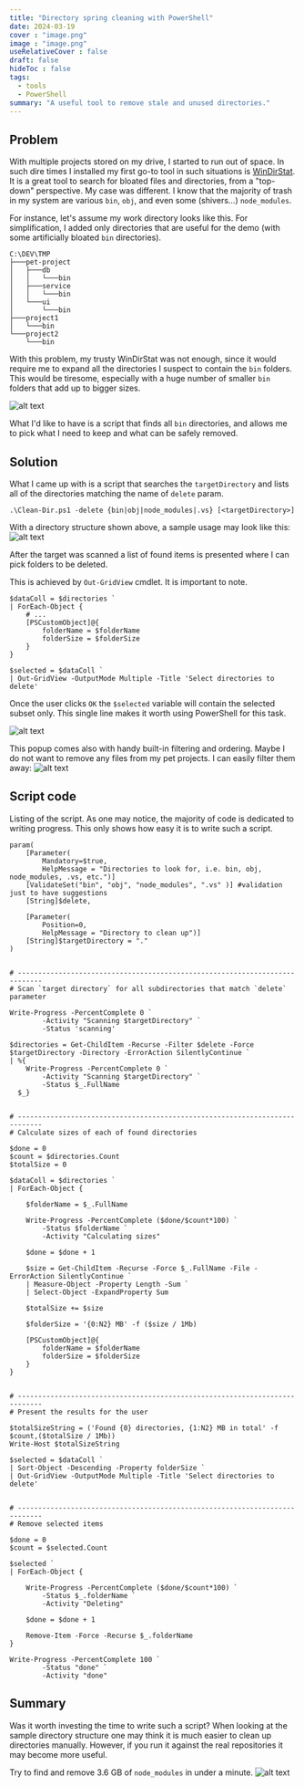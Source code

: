 ```yaml
---
title: "Directory spring cleaning with PowerShell"
date: 2024-03-19
cover : "image.png"
image : "image.png"
useRelativeCover : false
draft: false
hideToc : false
tags:
  - tools
  - PowerShell
summary: "A useful tool to remove stale and unused directories."
---
```


## Problem

With multiple projects stored on my drive, I started to run out of space. In such dire times I installed my first go-to tool in such situations is [WinDirStat](https://windirstat.net/). 
It is a great tool to search for bloated files and directories, from a "top-down" perspective. My case was different. I know that the majority of trash in my system are various `bin`, `obj`, and even some (shivers...) `node_modules`.

For instance, let's assume my work directory looks like this. For simplification, I added only directories that are useful for the demo (with some artificially bloated `bin` directories).

```
C:\DEV\TMP
├───pet-project
│   ├───db
│   │   └───bin
│   ├───service
│   │   └───bin
│   └───ui
│       └───bin
├───project1
│   └───bin
└───project2
    └───bin
```

With this problem, my trusty WinDirStat was not enough, since it would require me to expand all the directories I suspect to contain the `bin` folders. This would be tiresome, especially with a huge number of smaller `bin` folders that add up to bigger sizes.

![alt text](image-1.png)

What I'd like to have is a script that finds all `bin` directories, and allows me to pick what I need to keep and what can be safely removed.

## Solution

What I came up with is a script that searches the `targetDirectory` and lists all of the directories matching the name of `delete` param.

```
.\Clean-Dir.ps1 -delete {bin|obj|node_modules|.vs} [<targetDirectory>]
```

With a directory structure shown above, a sample usage may look like this:
![alt text](image-2.png)

After the target was scanned a list of found items is presented where I can pick folders to be deleted.

This is achieved by `Out-GridView` cmdlet. It is important to note.

```pwsh
$dataColl = $directories `
| ForEach-Object {
    # ...
    [PSCustomObject]@{
        folderName = $folderName
        folderSize = $folderSize
    }
}

$selected = $dataColl `
| Out-GridView -OutputMode Multiple -Title 'Select directories to delete'
```

Once the user clicks `OK` the `$selected` variable will contain the selected subset only. 
This single line makes it worth using PowerShell for this task.

![alt text](image-5.png)

This popup comes also with handy built-in filtering and ordering. Maybe I do not want to remove any files from my pet projects. I can easily filter them away:
![alt text](image-4.png)

## Script code

Listing of the script. As one may notice, the majority of code is dedicated to writing progress. This only shows how easy it is to write such a script.

```pwsh
param(
    [Parameter(
        Mandatory=$true,
        HelpMessage = "Directories to look for, i.e. bin, obj, node_modules, .vs, etc.")]
    [ValidateSet("bin", "obj", "node_modules", ".vs" )] #validation just to have suggestions
    [String]$delete,

    [Parameter(
        Position=0, 
        HelpMessage = "Directory to clean up")]
    [String]$targetDirectory = "."
)


# ----------------------------------------------------------------------------
# Scan `target directory` for all subdirectories that match `delete` parameter

Write-Progress -PercentComplete 0 `
        -Activity "Scanning $targetDirectory" `
        -Status 'scanning'

$directories = Get-ChildItem -Recurse -Filter $delete -Force $targetDirectory -Directory -ErrorAction SilentlyContinue `
| %{
    Write-Progress -PercentComplete 0 `
        -Activity "Scanning $targetDirectory" `
        -Status $_.FullName
  $_}


# ----------------------------------------------------------------------------
# Calculate sizes of each of found directories

$done = 0
$count = $directories.Count
$totalSize = 0

$dataColl = $directories `
| ForEach-Object {

    $folderName = $_.FullName

    Write-Progress -PercentComplete ($done/$count*100) `
        -Status $folderName `
        -Activity "Calculating sizes"

    $done = $done + 1

    $size = Get-ChildItem -Recurse -Force $_.FullName -File -ErrorAction SilentlyContinue `
    | Measure-Object -Property Length -Sum `
    | Select-Object -ExpandProperty Sum
    
    $totalSize += $size

    $folderSize = '{0:N2} MB' -f ($size / 1Mb)

    [PSCustomObject]@{
        folderName = $folderName
        folderSize = $folderSize
    }
}


# ----------------------------------------------------------------------------
# Present the results for the user

$totalSizeString = ('Found {0} directories, {1:N2} MB in total' -f $count,($totalSize / 1Mb))
Write-Host $totalSizeString

$selected = $dataColl `
| Sort-Object -Descending -Property folderSize `
| Out-GridView -OutputMode Multiple -Title 'Select directories to delete'


# ----------------------------------------------------------------------------
# Remove selected items

$done = 0
$count = $selected.Count

$selected `
| ForEach-Object {
    
    Write-Progress -PercentComplete ($done/$count*100) `
        -Status $_.folderName `
        -Activity "Deleting"

    $done = $done + 1

    Remove-Item -Force -Recurse $_.folderName
}

Write-Progress -PercentComplete 100 `
        -Status "done" `
        -Activity "done"
```


## Summary

Was it worth investing the time to write such a script? When looking at the sample directory structure one may think it is much easier to clean up directories manually.
However, if you run it against the real repositories it may become more useful. 

Try to find and remove 3.6 GB of `node_modules` in under a minute.
![alt text](image-7.png)